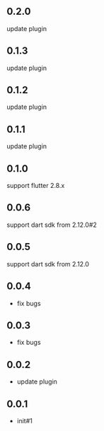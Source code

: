 ## 0.2.0
update plugin

## 0.1.3
update plugin

## 0.1.2
update plugin

## 0.1.1
 update plugin

## 0.1.0
 support flutter 2.8.x

## 0.0.6
 support dart sdk from 2.12.0#2

## 0.0.5
 support dart sdk from 2.12.0

## 0.0.4
 * fix bugs

## 0.0.3
* fix bugs

## 0.0.2
 * update plugin

## 0.0.1
 * init#1